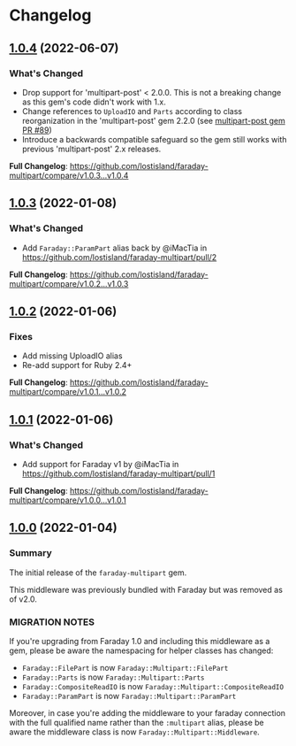 # Changelog

## [1.0.4](https://github.com/lostisland/faraday-multipart/releases/tag/v1.0.4) (2022-06-07)

### What's Changed

* Drop support for 'multipart-post' < 2.0.0. This is not a breaking change as this gem's code didn't work with 1.x.
* Change references to `UploadIO` and `Parts` according to class reorganization in the 'multipart-post' gem 2.2.0 (see [multipart-post gem PR #89](https://github.com/socketry/multipart-post/pull/89))
* Introduce a backwards compatible safeguard so the gem still works with previous 'multipart-post' 2.x releases.

**Full Changelog**: https://github.com/lostisland/faraday-multipart/compare/v1.0.3...v1.0.4

## [1.0.3](https://github.com/lostisland/faraday-multipart/releases/tag/v1.0.3) (2022-01-08)

### What's Changed

* Add `Faraday::ParamPart` alias back by @iMacTia in https://github.com/lostisland/faraday-multipart/pull/2

**Full Changelog**: https://github.com/lostisland/faraday-multipart/compare/v1.0.2...v1.0.3

## [1.0.2](https://github.com/lostisland/faraday-multipart/releases/tag/v1.0.2) (2022-01-06)

### Fixes

* Add missing UploadIO alias
* Re-add support for Ruby 2.4+

**Full Changelog**: https://github.com/lostisland/faraday-multipart/compare/v1.0.1...v1.0.2

## [1.0.1](https://github.com/lostisland/faraday-multipart/releases/tag/v1.0.1) (2022-01-06)

### What's Changed
* Add support for Faraday v1 by @iMacTia in https://github.com/lostisland/faraday-multipart/pull/1

**Full Changelog**: https://github.com/lostisland/faraday-multipart/compare/v1.0.0...v1.0.1

## [1.0.0](https://github.com/lostisland/faraday-multipart/releases/tag/v1.0.0) (2022-01-04)

### Summary

The initial release of the `faraday-multipart` gem.

This middleware was previously bundled with Faraday but was removed as of v2.0.

### MIGRATION NOTES

If you're upgrading from Faraday 1.0 and including this middleware as a gem, please be aware the namespacing for helper classes has changed:

* `Faraday::FilePart` is now `Faraday::Multipart::FilePart`
* `Faraday::Parts` is now `Faraday::Multipart::Parts`
* `Faraday::CompositeReadIO` is now `Faraday::Multipart::CompositeReadIO`
* `Faraday::ParamPart` is now `Faraday::Multipart::ParamPart`

Moreover, in case you're adding the middleware to your faraday connection with the full qualified name rather than the `:multipart` alias, please be aware the middleware class is now `Faraday::Multipart::Middleware`.
